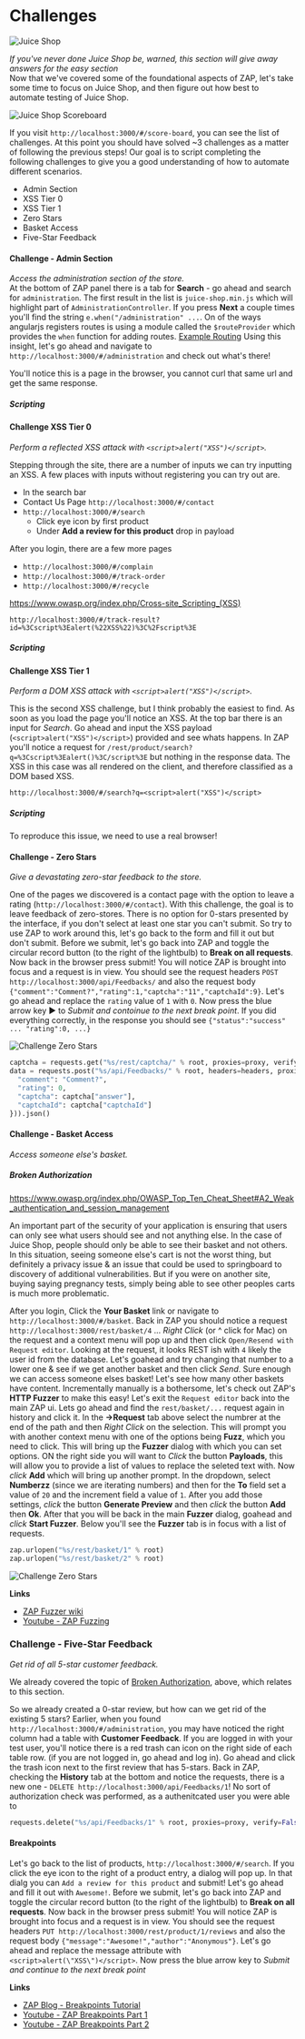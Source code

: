 
# Challenges

![Juice Shop](assets/images/juice-shop-main.png)

*If you've never done Juice Shop be, warned, this section will give away answers for the easy section*  
Now that we've covered some of the foundational aspects of ZAP, let's take some time to focus on Juice Shop, and then figure out how best to automate testing of Juice Shop. 

![Juice Shop Scoreboard](assets/images/juice-shop-score-board.png)

If you visit `http://localhost:3000/#/score-board`, you can see the list of challenges. At this point you 
should have solved ~3 challenges as a matter of following the previous steps! Our goal is to script 
completing the following challenges to give you a good understanding of how to automate different scenarios.

- Admin Section
- XSS Tier 0
- XSS Tier 1
- Zero Stars
- Basket Access
- Five-Star Feedback

#### Challenge - Admin Section
*Access the administration section of the store.*  
At the bottom of  ZAP panel there is a tab for **Search** - go ahead and search for `administration`. The first result in 
the list is `juice-shop.min.js` which will highlight part of `AdministrationController`. If you press **Next** a couple times you'll find the string `e.when("/administration" ...`. On of the ways 
angularjs registers routes is using a module called the `$routeProvider` which provides the `when` function
for adding routes. [Example Routing](https://scotch.io/tutorials/single-page-apps-with-angularjs-routing-and-templating)
Using this insight, let's go ahead and navigate to `http://localhost:3000/#/administration` and check out what's there!

You'll notice this is a page in the browser, you cannot curl that same url and get the same response.

##### Scripting

#### Challenge XSS Tier 0
*Perform a reflected XSS attack with `<script>alert("XSS")</script>`.*  

Stepping through the site, there are a number of inputs we can try inputting an XSS. A few places with inputs  without
registering you can try out are.
- In the search bar
- Contact Us Page `http://localhost:3000/#/contact`
- `http://localhost:3000/#/search`
  - Click eye icon by first product
  - Under **Add a review for this product** drop in payload

After you login, there are a few more pages
- `http://localhost:3000/#/complain`
- `http://localhost:3000/#/track-order`
- `http://localhost:3000/#/recycle`

https://www.owasp.org/index.php/Cross-site_Scripting_(XSS)

`http://localhost:3000/#/track-result?id=%3Cscript%3Ealert(%22XSS%22)%3C%2Fscript%3E`

##### Scripting


#### Challenge XSS Tier 1
*Perform a DOM XSS attack with `<script>alert("XSS")</script>`.*  

This is the second XSS challenge, but I think probably the easiest to find. As soon as you load 
the page you'll notice an XSS. At the top bar there is an input for *Search*. Go ahead and input the XSS payload (`<script>alert("XSS")</script>`)
provided and see whats happens.  In ZAP you'll notice a request for `/rest/product/search?q=%3Cscript%3Ealert()%3C/script%3E` but nothing in the response data. The XSS in this case was all rendered on the client, and therefore classified as a DOM based XSS.

`http://localhost:3000/#/search?q=<script>alert("XSS")</script>`

##### Scripting
To reproduce this issue, we need to use a real browser!

#### Challenge - Zero Stars
*Give a devastating zero-star feedback to the store.*     

One of the pages we discovered is a contact page with the option to leave a rating 
(`http://localhost:3000/#/contact`). With this challenge, the goal is to leave feedback of zero-stores. There is no option for 0-stars presented by the interface, if you don't select at least one star you can't submit. So try to use ZAP to work around this, let's go back to the form and fill it out but don't submit.
Before we submit, let's go back into ZAP and toggle the circular record button (to the right of the lightbulb) to **Break on all requests**. Now back in the browser press submit! You will notice ZAP is brought into focus and a request is in view. You should see  the request headers `POST http://localhost:3000/api/Feedbacks/` and also the request body `{"comment":"Comment?","rating":1,"captcha":"11","captchaId":9}`. Let's go ahead and replace the `rating` value of `1` with  `0`. Now press the blue arrow key :arrow_forward: to *Submit and contoinue to the next break point*. If you did everything correctly, in the response you should see `{"status":"success" ... "rating":0, ...}`

![Challenge Zero Stars](assets/images/zap-challenge-zero-stars.gif)

```python
captcha = requests.get("%s/rest/captcha/" % root, proxies=proxy, verify=False, headers=headers).json()
data = requests.post("%s/api/Feedbacks/" % root, headers=headers, proxies=proxy, verify=False, data=json.dumps({
  "comment": "Comment?",
  "rating": 0,
  "captcha": captcha["answer"],
  "captchaId": captcha["captchaId"]
})).json()
```

#### Challenge - Basket Access
*Access someone else's basket.*  

##### Broken Authorization
https://www.owasp.org/index.php/OWASP_Top_Ten_Cheat_Sheet#A2_Weak_authentication_and_session_management

An important part of the security of your application is ensuring that users can only see what users should see
and not anything else. In the case of Juice Shop, people should only be able to see their basket and not others.
In this situation, seeing someone else's cart is not the worst thing, but definitely a privacy issue & an issue 
that could be used to springboard to discovery of additional vulnerabilities. But if you were
on another site, buying saying pregnancy tests, simply being able to see other peoples carts is much more problematic.

After you login, Click the **Your Basket** link or navigate to `http://localhost:3000/#/basket`. Back in ZAP
you should notice a request `http://localhost:3000/rest/basket/4` ... *Right Click* (or ^ click for Mac) on the request and a context menu will pop up and then click `Open/Resend with Request editor`. Looking at the request, it looks REST ish with `4` likely the user id from the database. Let's goahead and try changing that number to a lower one & see if we get another basket and then click *Send*. Sure enough we can access someone elses basket! Let's see how many other baskets have content. Incrementally manually is a bothersome, let's check out ZAP's **HTTP Fuzzer** to make this easy! Let's exit the `Request editor` back into the main ZAP ui. Lets go ahead and find the `rest/basket/...` request again in history and click it. In the **&rarr;Request** tab above select the numbrer at the end of the path and then *Right Click*  on the selection. This will prompt you with another context menu with one of the options being **Fuzz**, which you 
need to click. This will bring up the **Fuzzer** dialog with which you can set options. ON the right side you will want to *Click* the button **Payloads**, this will allow you to provide a list of values to replace the seleted text with. Now *click* **Add** which will bring up another prompt. In the dropdown, select **Numberzz** (since we are iterating numbers) and then for the **To** field set a value of `20` and the increment field a value of `1`. After you add those settings, *click* the button **Generate Preview** and then *click* the button **Add** then **Ok**. After that you will be back in the main **Fuzzer** dialog, goahead and *click* **Start Fuzzer**. Below you'll see the **Fuzzer** tab is in focus with a list of requests. 

```python
zap.urlopen("%s/rest/basket/1" % root)
zap.urlopen("%s/rest/basket/2" % root)
```
![Challenge Zero Stars](assets/images/zap-challenge-basket.gif)


**Links**  
- [ZAP Fuzzer wiki](https://github.com/zaproxy/zap-core-help/wiki/HelpAddonsFuzzConcepts)
- [Youtube - ZAP Fuzzing](https://www.youtube.com/watch?v=uSfGeyJKIVA)

### Challenge - Five-Star Feedback
*Get rid of all 5-star customer feedback.*  

We already covered the topic of [Broken Authorization](#broken-authorization), above, which relates to 
this section. 

So we already created a 0-star review, but how can we get rid of the existing 5 stars? Earlier, when 
you found `http://localhost:3000/#/administration`, you may have noticed the right column had a table 
with **Customer Feedback**. If you are logged in with your test user, you'll notice there is a red trash can icon on the right side of each table row. (if you are not logged in, go ahead and log in). Go ahead and click the trash icon next to the first review that has 5-stars. Back in ZAP, checking the **History** tab at the bottom and notice the requests, there is a new one - `DELETE http://localhost:3000/api/Feedbacks/1`!
No sort of authorization check was performed, as a authenitcated user you were able to 

```python
requests.delete("%s/api/Feedbacks/1" % root, proxies=proxy, verify=False)
```

#### Breakpoints
Let's go back to the list of products, `http://localhost:3000/#/search`. If you click the eye icon to the 
right of a product entry, a dialog will pop up. In that dialg you can `Add a review for this product` 
and submit! Let's go ahead and fill it out with `Awesome!`. Before we submit, let's go back into ZAP and 
toggle the circular record button (to the right of the lightbulb) to **Break on all requests**. Now back in
the browser press submit! You will notice ZAP is brought into focus and a request is in view. You should 
see  the request headers `PUT http://localhost:3000/rest/product/1/reviews` and also the request body 
`{"message":"Awesome!","author":"Anonymous"}`. Let's go ahead and replace the message attribute with  
`<script>alert(\"XSS\")</script>`. Now press the blue arrow key to *Submit and continue to the next  break point*

**Links** 
- [ZAP Blog - Breakpoints Tutorial](https://zaproxy.blogspot.com/2015/12/zap-newsletter-2015-december.html#Tutorial)
- [Youtube - ZAP Breakpoints Part 1](https://www.youtube.com/watch?v=b6IR2KgiOcw)
- [Youtube - ZAP Breakpoints Part 2](https://www.youtube.com/watch?v=H2tKdwMcKnk)
